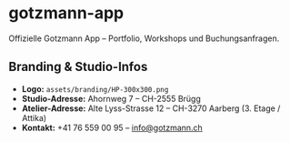 # gotzmann-app
Offizielle Gotzmann App – Portfolio, Workshops und Buchungsanfragen.

## Branding & Studio-Infos
- **Logo:** `assets/branding/HP-300x300.png`
- **Studio-Adresse:** Ahornweg 7 – CH-2555 Brügg
- **Atelier-Adresse:** Alte Lyss-Strasse 12 – CH-3270 Aarberg (3. Etage / Attika)
- **Kontakt:** +41 76 559 00 95 – info@gotzmann.ch
